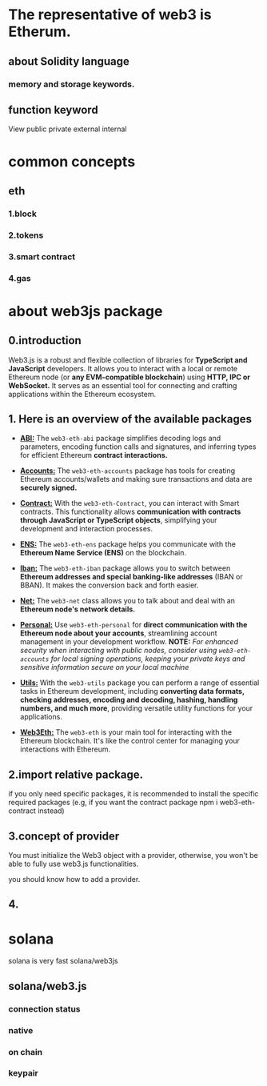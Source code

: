 # The representative of web3 is Etherum.
## about Solidity language
### memory and storage keywords.

## function keyword
View public private external internal

# common concepts
## eth
### 1.block

### 2.tokens

### 3.smart contract

### 4.gas


# about web3js package
## 0.introduction
Web3.js is a robust and flexible collection of libraries for **TypeScript and JavaScript** developers. It allows you to interact with a local or remote Ethereum node (or **any EVM-compatible blockchain**) using **HTTP, IPC or WebSocket.** It serves as an essential tool for connecting and crafting applications within the Ethereum ecosystem.

## 1. Here is an overview of the available packages
- [**ABI:**](/libdocs/ABI) The `web3-eth-abi` package simplifies decoding logs and parameters, encoding function calls and signatures, and inferring types for efficient Ethereum **contract interactions.**

- [**Accounts:**](/libdocs/Accounts) The `web3-eth-accounts` package has tools for creating Ethereum accounts/wallets and making sure transactions and data are **securely signed.**

- [**Contract:**](/libdocs/Contract) With the `web3-eth-Contract`, you can interact with Smart contracts. This functionality allows **communication with contracts through JavaScript or TypeScript objects**, simplifying your development and interaction processes.

- [**ENS:**](/libdocs/ENS) The `web3-eth-ens` package helps you communicate with the **Ethereum Name Service (ENS)** on the blockchain.

- [**Iban:**](/libdocs/Iban) The `web3-eth-iban` package allows you to switch between **Ethereum addresses and special banking-like addresses** (IBAN or BBAN). It makes the conversion back and forth easier.

- [**Net:**](/libdocs/Net) The `web3-net` class allows you to talk about and deal with an **Ethereum node's network details.**

- [**Personal:**](/libdocs/Personal) Use `web3-eth-personal` for **direct communication with the Ethereum node about your accounts**, streamlining account management in your development workflow. 
    **NOTE:** *For enhanced security when interacting with public nodes, consider using `web3-eth-accounts` for local signing operations, keeping your private keys and sensitive information secure on your local machine*

- [**Utils:**](/libdocs/Utils) With the `web3-utils` package you can perform a range of essential tasks in Ethereum development, including **converting data formats, checking addresses, encoding and decoding, hashing, handling numbers, and much more**, providing versatile utility functions for your applications.

- [**Web3Eth:**](/libdocs/Web3Eth) The `web3-eth` is your main tool for interacting with the Ethereum blockchain. It's like the control center for managing your interactions with Ethereum.
  
## 2.import relative package.
if you only need specific packages, it is recommended to install the specific required packages (e.g, if you want the contract package npm i web3-eth-contract instead)

## 3.concept of provider
You must initialize the Web3 object with a provider, otherwise, you won't be able to fully use web3.js functionalities. 

you should know how to add a provider.
## 4.

# solana
solana is very fast
solana/web3js

## solana/web3.js
### connection status

### native 

### on chain

### keypair
